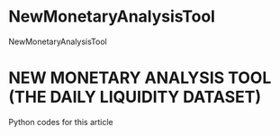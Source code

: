# NewMonetaryAnalysisTool
NewMonetaryAnalysisTool

<H1>NEW MONETARY ANALYSIS TOOL (THE DAILY LIQUIDITY DATASET)</H1>
<p> Python codes for this article </p>

